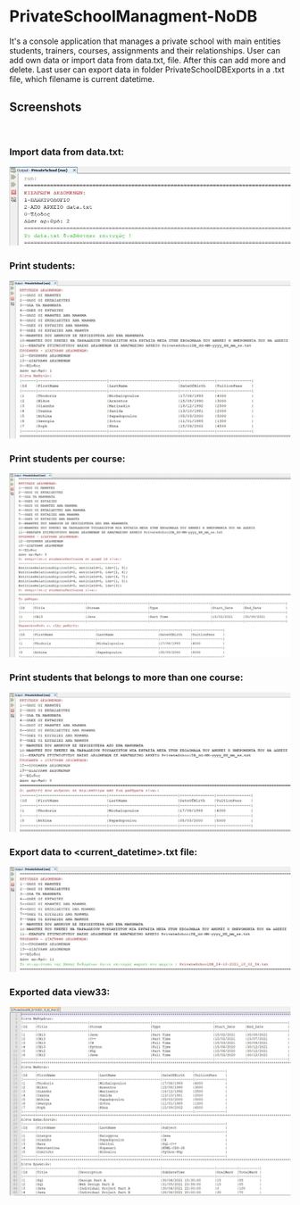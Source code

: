 # PrivateSchoolManagment-NoDB
It's a console application that manages a private school with main entities students, trainers, courses, assignments and their relationships. User can add own data or import data from data.txt, file. After this can add more and delete. Last user can export data in folder PrivateSchoolDBExports in a .txt file, which filename is current datetime.

## Screenshots
<br><h3>Import data from data.txt:</h3>
![import_data](/screenshots/import_data.JPG)
<br><h3>Print students:</h3>
![print_students](/screenshots/print_students.JPG)
<br><h3>Print students per course:</h3>
![print_students_per_course](/screenshots/print_students_per_course.JPG)
<br><h3>Print students that belongs to more than one course:</h3>
![students_to_more_than_one_course](/screenshots/students_to_more_than_one_course.JPG)
<br><h3>Export data to <current_datetime>.txt file:</h3>
![export_data_to_txt](/screenshots/export_data_to_txt.JPG)
<br><h3>Exported data view33:</h3>
![exported_data](/screenshots/exported_data.JPG)
